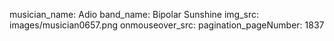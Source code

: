 musician_name: Adio
band_name: Bipolar Sunshine
img_src: images/musician0657.png
onmouseover_src: 
pagination_pageNumber: 1837